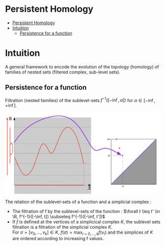 # Persistent Homology

- [Persistent Homology](#persistent-homology)
- [Intuition](#intuition)
  - [Persistence for a function](#persistence-for-a-function)


# Intuition
A general framework to encode the evolution of the topology (homology) of families of nested sets (filtered complex, sub-level sets). 

## Persistence for a function 
Filtration (nested families) of  the sublevel-sets $f^{-1}([-\inf, \alpha])$ for $\alpha \in [-\inf, +\inf ]$.


<img src="./../ressources/sublevelsets.png" alt="example of simplex tree" width="100%" height="60%">

The relation of the sublevel-sets of a function and a simplicial complex : 
- The filtration of f by the sublevel-sets of the function : $\forall t \leq t' \in \R, f^{-1}([-\inf, t]) \subseteq f^{-1}([-\inf, t'])$
- If $f$ is defined at the vertices of a simplicical complex $K$, the sublevel sets filtration is a filtration of the simplicial complex $K$.  
For $\sigma = [v_0, ..., v_k] \in K$, $f(\sigma) = \max_{i=0, ..., k} f(v_i)$ and the simplices of $K$ are ordered according to increasing f values. 
